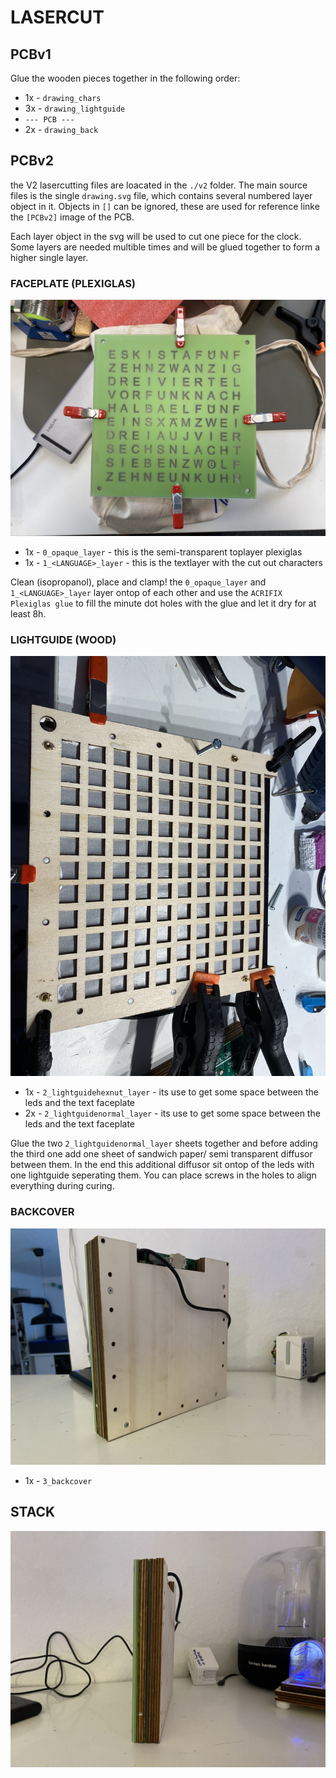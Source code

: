 # LASERCUT

## PCBv1

Glue the wooden pieces together in the following order: 

* 1x - `drawing_chars`
* 3x - `drawing_lightguide`
* `--- PCB ---`
* 2x - `drawing_back`







## PCBv2

the V2 lasercutting files are loacated in the `./v2` folder.
The main source files is the single `drawing.svg` file, which contains several numbered layer object in it.
Objects in `[]` can be ignored, these are used for reference linke the `[PCBv2]` image of the PCB.

Each layer object in the svg will be used to cut one piece for the clock.
Some layers are needed multible times and will be glued together to form a higher single layer.

### FACEPLATE (PLEXIGLAS)

![topcover](../../documentation/images/IMG_9894.jpg)

* 1x - `0_opaque_layer` - this is the semi-transparent toplayer plexiglas
* 1x - `1_<LANGUAGE>_layer` - this is the textlayer with the cut out characters

 Clean (isopropanol), place and clamp! the `0_opaque_layer` and `1_<LANGUAGE>_layer` layer ontop of each other and use the `ACRIFIX Plexiglas glue` to fill the minute dot holes with the glue and let it dry for at least 8h.

### LIGHTGUIDE (WOOD)

![lightguide](../../documentation/images/IMG_9898_2.jpg)


* 1x - `2_lightguidehexnut_layer` - its use to get some space between the leds and the text faceplate
* 2x - `2_lightguidenormal_layer` - its use to get some space between the leds and the text faceplate

Glue the two `2_lightguidenormal_layer` sheets together and before adding the third one add one sheet of sandwich paper/ semi transparent diffusor between them.
In the end this additional diffusor sit ontop of the leds with one lightguide seperating them.
You can place screws in the holes to align everything during curing.


### BACKCOVER

![backcover](../../documentation/images/IMG_9905.jpg)

* 1x - `3_backcover`



## STACK

![stack](../../documentation/images/IMG_9904.jpg)


